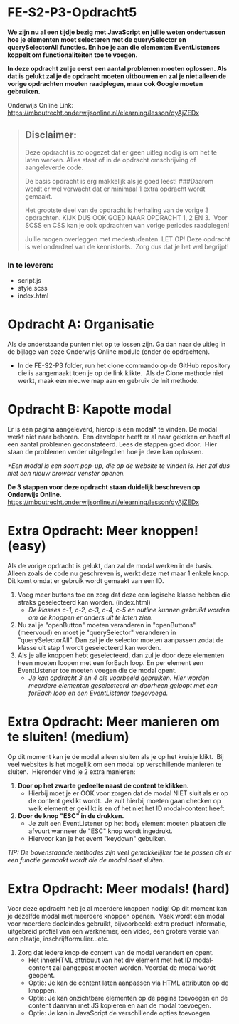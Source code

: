 # FE-S2-P3-Opdracht5

**We zijn nu al een tijdje bezig met JavaScript en jullie weten ondertussen hoe je elementen moet selecteren met de querySelector en querySelectorAll functies. En hoe je aan die elementen EventListeners koppelt om functionaliteiten toe te voegen.**

**In deze opdracht zul je eerst een aantal problemen moeten oplossen. Als dat is gelukt zal je de opdracht moeten uitbouwen en zal je niet alleen de vorige opdrachten moeten raadplegen, maar ook Google moeten gebruiken.**

Onderwijs Online Link: https://mboutrecht.onderwijsonline.nl/elearning/lesson/dyAjZEDx


> ## Disclaimer: 
> Deze opdracht is zo opgezet dat er geen uitleg nodig is om het te laten werken.
> Alles staat of in de opdracht omschrijving of aangeleverde code. 
> 
> De basis opdracht is erg makkelijk als je goed leest!
> ###Daarom wordt er wel verwacht dat er minimaal 1 extra opdracht wordt gemaakt.
> 
> Het grootste deel van de opdracht is herhaling van de vorige 3 opdrachten.
> KIJK DUS OOK GOED NAAR OPDRACHT 1, 2 EN 3. 
> Voor SCSS en CSS kan je ook opdrachten van vorige periodes raadplegen!
> 
> Jullie mogen overleggen met medestudenten.
> LET OP! Deze opdracht is wel onderdeel van de kennistoets. 
> Zorg dus dat je het wel begrijpt!


### In te leveren:
- script.js
- style.scss
- index.html

# Opdracht A: Organisatie
Als de onderstaande punten niet op te lossen zijn. Ga dan naar de uitleg in de bijlage van deze Onderwijs Online module (onder de opdrachten). 

- In de FE-S2-P3 folder, run het clone commando op de GitHub repository die is aangemaakt toen je op de link klikte. 
  Als de Clone methode niet werkt, maak een nieuwe map aan en gebruik de Init methode. 

# Opdracht B: Kapotte modal
Er is een pagina aangeleverd, hierop is een modal* te vinden. De modal werkt niet naar behoren. 
Een developer heeft er al naar gekeken en heeft al een aantal problemen geconstateerd. Lees de stappen goed door. 
Hier staan de problemen verder uitgelegd en hoe je deze kan oplossen. 

*\*Een modal is een soort pop-up, die op de website te vinden is. Het zal dus niet een nieuw browser venster openen.*

**De 3 stappen voor deze opdracht staan duidelijk beschreven op Onderwijs Online.**
https://mboutrecht.onderwijsonline.nl/elearning/lesson/dyAjZEDx

# Extra Opdracht: Meer knoppen! (easy)
Als de vorige opdracht is gelukt, dan zal de modal werken in de basis. 
Alleen zoals de code nu geschreven is, werkt deze met maar 1 enkele knop. 
Dit komt omdat er gebruik wordt gemaakt van een ID. 

1. Voeg meer buttons toe en zorg dat deze een logische klasse hebben die straks geselecteerd kan worden. (index.html)
    - *De klasses c-1, c-2, c-3, c-4, c-5 en outline kunnen gebruikt worden om de knoppen er anders uit te laten zien.*
2. Nu zal je "openButton" moeten veranderen in "openButtons" (meervoud) en moet je "querySelector" veranderen in "querySelectorAll". Dan zal je de selector moeten aanpassen zodat de klasse uit stap 1 wordt geselecteerd kan worden.
3. Als je alle knoppen hebt geselecteerd, dan zul je door deze elementen heen moeten loopen met een forEach loop. En per element een EventListener toe moeten voegen die de modal opent. 
    - *Je kan opdracht 3 en 4 als voorbeeld gebruiken. Hier worden meerdere elementen geselecteerd en doorheen geloopt met een forEach loop en een EventListener toegevoegd.*

# Extra Opdracht: Meer manieren om te sluiten! (medium)
Op dit moment kan je de modal alleen sluiten als je op het kruisje klikt. 
Bij veel websites is het mogelijk om een modal op verschillende manieren te sluiten. 
Hieronder vind je 2 extra manieren: 

1. **Door op het zwarte gedeelte naast de content te klikken.**
    - Hierbij moet je er OOK voor zorgen dat de modal NIET sluit als er op de content geklikt wordt. 
      Je zult hierbij moeten gaan checken op welk element er geklikt is en of het niet het ID modal-content heeft.
2. **Door de knop "ESC" in de drukken.**
    - Je zult een EventListener op het body element moeten plaatsen die afvuurt wanneer de "ESC" knop wordt ingedrukt. 
    - Hiervoor kan je het event "keydown" gebuiken.

*TIP: De bovenstaande methodes zijn veel gemakkelijker toe te passen als er een functie gemaakt wordt die de modal doet sluiten.*

# Extra Opdracht: Meer modals! (hard)
Voor deze opdracht heb je al meerdere knoppen nodig!
Op dit moment kan je dezelfde modal met meerdere knoppen openen. 
Vaak wordt een modal voor meerdere doeleindes gebruikt, bijvoorbeeld: extra product informatie, uitgebreid profiel van een werknemer, een video, een grotere versie van een plaatje, inschrijfformulier...etc.

1. Zorg dat iedere knop de content van de modal verandert en opent. 
    - Het innerHTML attribuut van het div element met het ID modal-content zal aangepast moeten worden. Voordat de modal wordt geopent. 
    - Optie: Je kan de content laten aanpassen via HTML attributen op de knoppen. 
    - Optie: Je kan onzichtbare elementen op de pagina toevoegen en de content daarvan met JS kopieren en aan de modal toevoegen. 
    - Optie: Je kan in JavaScript de verschillende opties toevoegen. 
